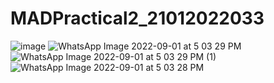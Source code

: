 # MADPractical2_21012022033

![image](https://user-images.githubusercontent.com/110647394/187852823-0fa3ccb2-3ef6-4178-80ce-566c7d93f7e2.png)
![WhatsApp Image 2022-09-01 at 5 03 29 PM](https://user-images.githubusercontent.com/110647394/187907360-41e482f8-2ac3-4f3a-8825-78420dae67e4.jpeg)
![WhatsApp Image 2022-09-01 at 5 03 29 PM (1)](https://user-images.githubusercontent.com/110647394/187907421-339b213b-2aca-41b7-bdc6-8854246d5afc.jpeg)
![WhatsApp Image 2022-09-01 at 5 03 28 PM](https://user-images.githubusercontent.com/110647394/187907474-d24af523-4d31-48fe-b738-6e7bb35b80bd.jpeg)

